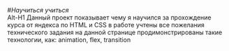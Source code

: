 #*Научиться учиться*  
Alt-H1
Данный проект показывает чему я научился за прохождение курса от яндекса по HTML и CSS
в работе учтены все пожелания технического задания
на данной странице продимонстрированы такие технологии, как: animation, flex, transition 